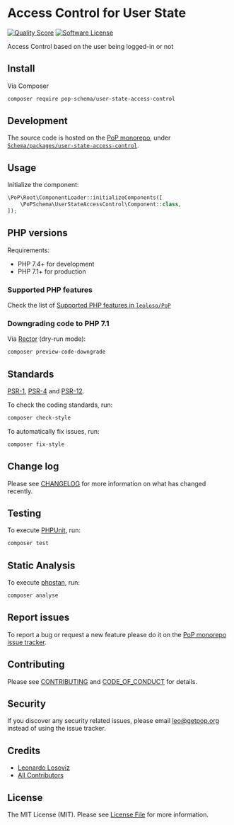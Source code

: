 # Access Control for User State

<!-- [![Build Status][ico-travis]][link-travis] -->
[![Quality Score][ico-code-quality]][link-code-quality]
[![Software License][ico-license]](LICENSE.md)

<!--
[![Latest Version on Packagist][ico-version]][link-packagist]
[![Coverage Status][ico-scrutinizer]][link-scrutinizer]
[![Total Downloads][ico-downloads]][link-downloads]
-->

Access Control based on the user being logged-in or not

## Install

Via Composer

``` bash
composer require pop-schema/user-state-access-control
```

## Development

The source code is hosted on the [PoP monorepo](https://github.com/leoloso/PoP), under [`Schema/packages/user-state-access-control`](https://github.com/leoloso/PoP/tree/master/layers/Schema/packages/user-state-access-control).

## Usage

Initialize the component:

``` php
\PoP\Root\ComponentLoader::initializeComponents([
    \PoPSchema\UserStateAccessControl\Component::class,
]);
```

## PHP versions

Requirements:

- PHP 7.4+ for development
- PHP 7.1+ for production

### Supported PHP features

Check the list of [Supported PHP features in `leoloso/PoP`](https://github.com/leoloso/PoP/#supported-php-features)

### Downgrading code to PHP 7.1

Via [Rector](https://github.com/rectorphp/rector) (dry-run mode):

```bash
composer preview-code-downgrade
```

## Standards

[PSR-1](https://www.php-fig.org/psr/psr-1), [PSR-4](https://www.php-fig.org/psr/psr-4) and [PSR-12](https://www.php-fig.org/psr/psr-12).

To check the coding standards, run:

``` bash
composer check-style
```

To automatically fix issues, run:

``` bash
composer fix-style
```

## Change log

Please see [CHANGELOG](CHANGELOG.md) for more information on what has changed recently.

## Testing

To execute [PHPUnit](https://phpunit.de/), run:

``` bash
composer test
```

## Static Analysis

To execute [phpstan](https://github.com/phpstan/phpstan), run:

``` bash
composer analyse
```

## Report issues

To report a bug or request a new feature please do it on the [PoP monorepo issue tracker](https://github.com/leoloso/PoP/issues).

## Contributing

Please see [CONTRIBUTING](CONTRIBUTING.md) and [CODE_OF_CONDUCT](CODE_OF_CONDUCT.md) for details.

## Security

If you discover any security related issues, please email leo@getpop.org instead of using the issue tracker.

## Credits

- [Leonardo Losoviz][link-author]
- [All Contributors][link-contributors]

## License

The MIT License (MIT). Please see [License File](LICENSE.md) for more information.

[ico-version]: https://img.shields.io/packagist/v/pop-schema/user-state-access-control.svg?style=flat-square
[ico-license]: https://img.shields.io/badge/license-MIT-brightgreen.svg?style=flat-square
[ico-travis]: https://img.shields.io/travis/pop-schema/user-state-access-control/master.svg?style=flat-square
[ico-scrutinizer]: https://img.shields.io/scrutinizer/coverage/g/pop-schema/user-state-access-control.svg?style=flat-square
[ico-code-quality]: https://img.shields.io/scrutinizer/g/pop-schema/user-state-access-control.svg?style=flat-square
[ico-downloads]: https://img.shields.io/packagist/dt/pop-schema/user-state-access-control.svg?style=flat-square

[link-packagist]: https://packagist.org/packages/pop-schema/user-state-access-control
[link-travis]: https://travis-ci.org/pop-schema/user-state-access-control
[link-scrutinizer]: https://scrutinizer-ci.com/g/pop-schema/user-state-access-control/code-structure
[link-code-quality]: https://scrutinizer-ci.com/g/pop-schema/user-state-access-control
[link-downloads]: https://packagist.org/packages/pop-schema/user-state-access-control
[link-author]: https://github.com/leoloso
[link-contributors]: ../../../../../../contributors

